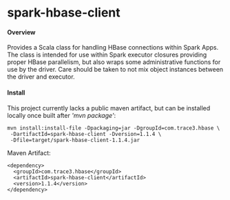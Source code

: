 spark-hbase-client
==================


#### Overview

  Provides a Scala class for handling HBase connections within Spark Apps.
The class is intended for use within Spark executor closures providing proper 
HBase parallelism, but also wraps some administrative functions for use by the 
driver. Care should be taken to not mix object instances between the driver 
and executor.


#### Install

  This project currently lacks a public maven artifact, but can be 
installed locally once built after *'mvn package'*: 

```
mvn install:install-file -Dpackaging=jar -DgroupId=com.trace3.hbase \
 -DartifactId=spark-hbase-client -Dversion=1.1.4 \
 -Dfile=target/spark-hbase-client-1.1.4.jar
```

Maven Artifact:
```
<dependency>
  <groupId>com.trace3.hbase</groupId>
  <artifactId>spark-hbase-client</artifactId>
  <version>1.1.4</version>
</dependency>
```
